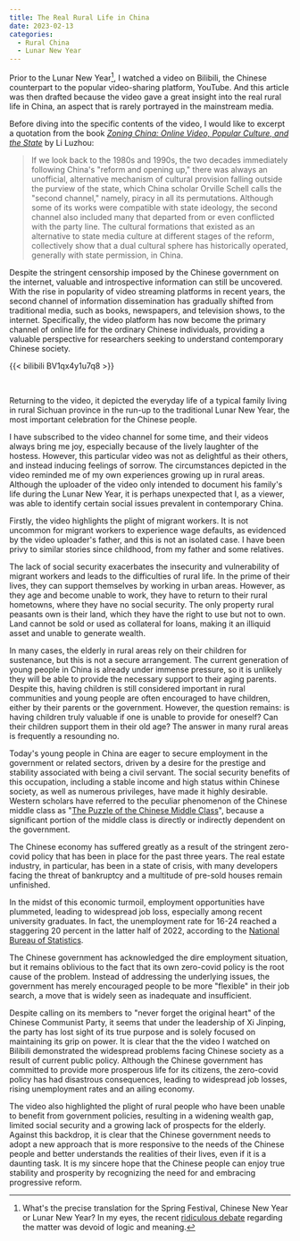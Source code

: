 ```yaml
---
title: The Real Rural Life in China
date: 2023-02-13
categories:
  - Rural China
  - Lunar New Year
---
```



Prior to the Lunar New Year[^1A3], I watched a video on Bilibili, the Chinese
counterpart to the popular video-sharing platform, YouTube. And this article was
then drafted because the video gave a great insight into the real rural life in
China, an aspect that is rarely portrayed in the mainstream media.

[^1A3]: What's the precise translation for the Spring Festival, Chinese New Year
    or Lunar New Year? In my eyes, the recent [ridiculous
    debate](https://chinadigitaltimes.net/chinese/692263.html) regarding the
    matter was devoid of logic and meaning.

Before diving into the specific contents of the video, I would like to excerpt a
quotation from the book *[Zoning China: Online Video, Popular Culture, and the
State](https://mitpress.mit.edu/books/zoning-china)* by Li Luzhou:

> If we look back to the 1980s and 1990s, the two decades immediately following
> China's "reform and opening up," there was always an unofficial, alternative
> mechanism of cultural provision falling outside the purview of the state,
> which China scholar Orville Schell calls the "second channel," namely, piracy
> in all its permutations. Although some of its works were compatible with state
> ideology, the second channel also included many that departed from or even
> conflicted with the party line. The cultural formations that existed as an
> alternative to state media culture at different stages of the reform,
> collectively show that a dual cultural sphere has historically operated,
> generally with state permission, in China.

Despite the stringent censorship imposed by the Chinese government on the
internet, valuable and introspective information can still be uncovered. With
the rise in popularity of video streaming platforms in recent years, the second
channel of information dissemination has gradually shifted from traditional
media, such as books, newspapers, and television shows, to the internet.
Specifically, the video platform has now become the primary channel of online
life for the ordinary Chinese individuals, providing a valuable perspective for
researchers seeking to understand contemporary Chinese society.

{{< bilibili BV1qx4y1u7q8 >}}

<br>

Returning to the video, it depicted the everyday life of a typical family living
in rural Sichuan province in the run-up to the traditional Lunar New Year, the
most important celebration for the Chinese people.

I have subscribed to the video channel for some time, and their videos always
bring me joy, especially because of the lively laughter of the hostess. However,
this particular video was not as delightful as their others, and instead
inducing feelings of sorrow. The circumstances depicted in the video reminded me
of my own experiences growing up in rural areas. Although the uploader of the
video only intended to document his family's life during the Lunar New Year, it
is perhaps unexpected that I, as a viewer, was able to identify certain social
issues prevalent in contemporary China.

Firstly, the video highlights the plight of migrant workers. It is not uncommon
for migrant workers to experience wage defaults, as evidenced by the video
uploader's father, and this is not an isolated case. I have been privy to similar
stories since childhood, from my father and some relatives.

The lack of social security exacerbates the insecurity and vulnerability of
migrant workers and leads to the difficulties of rural life. In the prime of
their lives, they can support themselves by working in urban areas. However, as
they age and become unable to work, they have to return to their rural
hometowns, where they have no social security. The only property rural peasants
own is their land, which they have the right to use but not to own. Land cannot
be sold or used as collateral for loans, making it an illiquid asset and unable
to generate wealth.

In many cases, the elderly in rural areas rely on their children for sustenance,
but this is not a secure arrangement. The current generation of young people in
China is already under immense pressure, so it is unlikely they will be able to
provide the necessary support to their aging parents. Despite this, having
children is still considered important in rural communities and young people are
often encouraged to have children, either by their parents or the government.
However, the question remains: is having children truly valuable if one is
unable to provide for oneself? Can their children support them in their old age?
The answer in many rural areas is frequently a resounding no.

Today's young people in China are eager to secure employment in the government
or related sectors, driven by a desire for the prestige and stability associated
with being a civil servant. The social security benefits of this occupation,
including a stable income and high status within Chinese society, as well as
numerous privileges, have made it highly desirable. Western scholars have
referred to the peculiar phenomenon of the Chinese middle class as "[The Puzzle
of the Chinese Middle
Class](https://www.journalofdemocracy.org/articles/the-puzzle-of-the-chinese-middle-class/)",
because a significant portion of the middle class is directly or indirectly
dependent on the government.

The Chinese economy has suffered greatly as a result of the stringent zero-covid
policy that has been in place for the past three years. The real estate
industry, in particular, has been in a state of crisis, with many developers
facing the threat of bankruptcy and a multitude of pre-sold houses remain
unfinished.

In the midst of this economic turmoil, employment opportunities have plummeted,
leading to widespread job loss, especially among recent university graduates. In
fact, the unemployment rate for 16-24 reached a staggering 20 percent in the
latter half of 2022, according to the [National Bureau of
Statistics](http://www.stats.gov.cn/tjsj/zxfb/202208/t20220815_1887338.html).

The Chinese government has acknowledged the dire employment situation, but it
remains oblivious to the fact that its own zero-covid policy is the root cause
of the problem. Instead of addressing the underlying issues, the government has
merely encouraged people to be more "flexible" in their job search, a move that
is widely seen as inadequate and insufficient.

Despite calling on its members to "never forget the original heart" of the
Chinese Communist Party, it seems that under the leadership of Xi Jinping, the
party has lost sight of its true purpose and is solely focused on maintaining
its grip on power. It is clear that the the video I watched on Bilibili
demonstrated the widespread problems facing Chinese society as a result of
current public policy. Although the Chinese government has committed to provide more
prosperous life for its citizens, the zero-covid policy has had disastrous
consequences, leading to widespread job losses, rising unemployment rates and an
ailing economy.

The video also highlighted the plight of rural people who have been unable to
benefit from government policies, resulting in a widening wealth gap, limited
social security and a growing lack of prospects for the elderly. Against this
backdrop, it is clear that the Chinese government needs to adopt a new approach
that is more responsive to the needs of the Chinese people and better
understands the realities of their lives, even if it is a daunting task. It is
my sincere hope that the Chinese people can enjoy true stability and prosperity
by recognizing the need for and embracing progressive reform.
